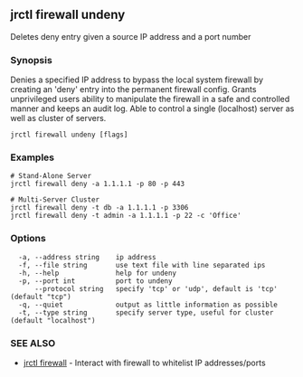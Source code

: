 ## jrctl firewall undeny

Deletes deny entry given a source IP address and a port number

### Synopsis

Denies a specified IP address to bypass the local system firewall by creating an
'deny' entry into the permanent firewall config. Grants unprivileged users
ability to manipulate the firewall in a safe and controlled manner and keeps an
audit log. Able to control a single (localhost) server as well as cluster of
servers.

```
jrctl firewall undeny [flags]
```

### Examples

```
# Stand-Alone Server
jrctl firewall deny -a 1.1.1.1 -p 80 -p 443

# Multi-Server Cluster
jrctl firewall deny -t db -a 1.1.1.1 -p 3306
jrctl firewall deny -t admin -a 1.1.1.1 -p 22 -c 'Office'
```

### Options

```
  -a, --address string    ip address
  -f, --file string       use text file with line separated ips
  -h, --help              help for undeny
  -p, --port int          port to undeny
      --protocol string   specify 'tcp' or 'udp', default is 'tcp' (default "tcp")
  -q, --quiet             output as little information as possible
  -t, --type string       specify server type, useful for cluster (default "localhost")
```

### SEE ALSO

* [jrctl firewall](jrctl_firewall.md)	 - Interact with firewall to whitelist IP addresses/ports

